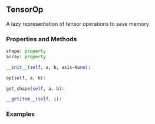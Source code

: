 ## <a id="McUtils.Zachary.LazyTensors.TensorOp">TensorOp</a>
A lazy representation of tensor operations to save memory

### Properties and Methods
```python
shape: property
array: property
```
```python
__init__(self, a, b, axis=None): 
```

```python
op(self, a, b): 
```

```python
get_shape(self, a, b): 
```

```python
__getitem__(self, i): 
```

### Examples
